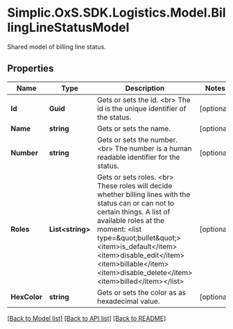 # Simplic.OxS.SDK.Logistics.Model.BillingLineStatusModel
Shared model of billing line status.

## Properties

Name | Type | Description | Notes
------------ | ------------- | ------------- | -------------
**Id** | **Guid** | Gets or sets the id.  &lt;br&gt;  The id is the unique identifier of the status.   | [optional] 
**Name** | **string** | Gets or sets the name. | [optional] 
**Number** | **string** | Gets or sets the number.  &lt;br&gt;  The number is a human readable identifier for the status.   | [optional] 
**Roles** | **List&lt;string&gt;** | Gets or sets roles.  &lt;br&gt;  These roles will decide whether billing lines with the status can or can not to certain things.    A list of available roles at the moment:  &lt;list type&#x3D;\&quot;bullet\&quot;&gt;&lt;item&gt;is_default&lt;/item&gt;&lt;item&gt;disable_edit&lt;/item&gt;&lt;item&gt;billable&lt;/item&gt;&lt;item&gt;disable_delete&lt;/item&gt;&lt;item&gt;billed&lt;/item&gt;&lt;/list&gt; | [optional] 
**HexColor** | **string** | Gets or sets the color as as hexadecimal value. | [optional] 

[[Back to Model list]](../README.md#documentation-for-models) [[Back to API list]](../README.md#documentation-for-api-endpoints) [[Back to README]](../README.md)

